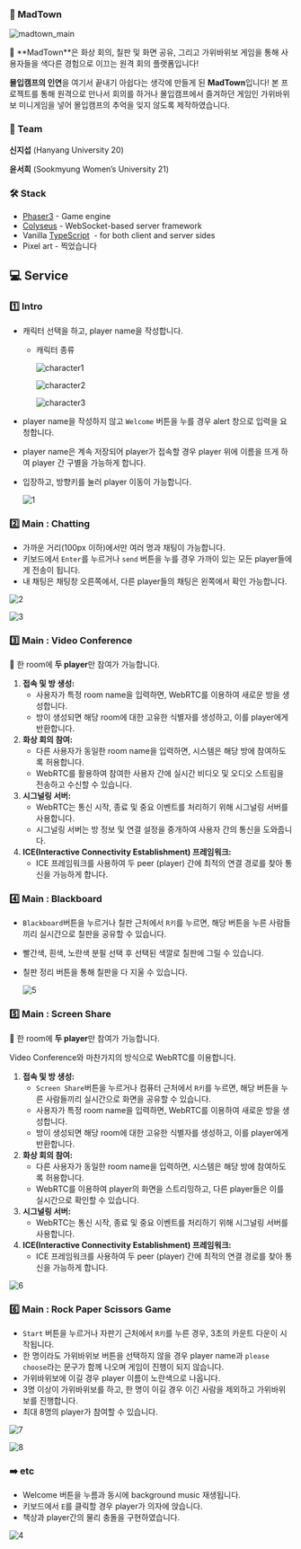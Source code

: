 ### 📁 MadTown

![madtown_main](https://github.com/jiseop9083/madcamp_week4/assets/64767436/aa9af757-92a5-40cc-87cb-81c4b6c97934)

<aside>
🏡 **MadTown**은 화상 회의, 칠판 및 화면 공유, 그리고 가위바위보 게임을 통해 사용자들을 색다른 경험으로 이끄는 원격 회의 플랫폼입니다!

</aside>

**몰입캠프의 인연**을 여기서 끝내기 아쉽다는 생각에 만들게 된 **MadTown**입니다! 본 프로젝트를 통해 원격으로 만나서 회의를 하거나 몰입캠프에서 즐겨하던 게임인 가위바위보 미니게임을 넣어 몰입캠프의 추억을 잊지 않도록 제작하였습니다.

### 👭 Team

**신지섭** (Hanyang University 20)

**윤서희** (Sookmyung Women’s University 21)

### 🛠️ Stack

- [Phaser3](https://github.com/photonstorm/phaser) - Game engine
- [Colyseus](https://github.com/colyseus/colyseus) - WebSocket-based server framework
- Vanilla [TypeScript](https://github.com/microsoft/TypeScript)  - for both client and server sides
- Pixel art - 찍었습니다

## 💻 Service

### 1️⃣ Intro

- 캐릭터 선택을 하고, player name을 작성합니다.
    - 캐릭터 종류
  
        ![character1](https://github.com/jiseop9083/madcamp_week4/assets/64767436/ee288df4-d480-4c4a-b199-4da2a7ec01b9)

        ![character2](https://github.com/jiseop9083/madcamp_week4/assets/64767436/931524a0-0c87-4603-84f6-ec78043de3de)

        ![character3](https://github.com/jiseop9083/madcamp_week4/assets/64767436/3f5c7b73-c149-4627-a811-fe5384169ed6)

        
- player name을 작성하지 않고 `Welcome` 버튼을 누를 경우 alert 창으로 입력을 요청합니다.
- player name은 계속 저장되어 player가 접속할 경우 player 위에 이름을 뜨게 하여 player 간 구별을 가능하게 합니다.
- 입장하고, 방향키를 눌러 player 이동이 가능합니다.
    
  ![1](https://github.com/jiseop9083/madcamp_week4/assets/64767436/6f9152c2-7cca-417f-aac6-c47d674984c1)

    

### 2️⃣ Main : Chatting

- 가까운 거리(100px 이하)에서만 여러 명과 채팅이 가능합니다.
- 키보드에서 `Enter`를 누르거나 `send` 버튼을 누를 경우 가까이 있는 모든 player들에게 전송이 됩니다.
- 내 채팅은 채팅창 오른쪽에서, 다른 player들의 채팅은 왼쪽에서 확인 가능합니다.

![2](https://github.com/jiseop9083/madcamp_week4/assets/64767436/ecd99779-08eb-4766-88a7-89862c0c060b)

![3](https://github.com/jiseop9083/madcamp_week4/assets/64767436/59295dbc-3643-4575-99a7-329d2763c3d2)


### 3️⃣ Main : Video Conference

📌 한 room에 **두 player**만 참여가 가능합니다. 

1. **접속 및 방 생성:**
    - 사용자가 특정 room name을 입력하면, WebRTC를 이용하여 새로운 방을 생성합니다.
    - 방이 생성되면 해당 room에 대한 고유한 식별자를 생성하고, 이를 player에게 반환합니다.
2. **화상 회의 참여:**
    - 다른 사용자가 동일한 room name을 입력하면, 시스템은 해당 방에 참여하도록 허용합니다.
    - WebRTC를 활용하여 참여한 사용자 간에 실시간 비디오 및 오디오 스트림을 전송하고 수신할 수 있습니다.
3. **시그널링 서버:**
    - WebRTC는 통신 시작, 종료 및 중요 이벤트를 처리하기 위해 시그널링 서버를 사용합니다.
    - 시그널링 서버는 방 정보 및 연결 설정을 중개하여 사용자 간의 통신을 도와줍니다.
4. **ICE(Interactive Connectivity Establishment) 프레임워크:**
    - ICE 프레임워크를 사용하여 두 peer (player) 간에 최적의 연결 경로를 찾아 통신을 가능하게 합니다.

### 4️⃣ Main : Blackboard

- `Blackboard`버튼을 누르거나 칠판 근처에서 `R키`를 누르면, 해당 버튼을 누른 사람들끼리 실시간으로 칠판을 공유할 수 있습니다.
- 빨간색, 흰색, 노란색 분필 선택 후 선택된 색깔로 칠판에 그릴 수 있습니다.
- 칠판 정리 버튼을 통해 칠판을 다 지울 수 있습니다.
    
   ![5](https://github.com/jiseop9083/madcamp_week4/assets/64767436/5d7bc626-8b6b-44d0-a52e-1974f76ad408)

    

### 5️⃣ Main : Screen Share

📌  한 room에 **두 player**만 참여가 가능합니다. 

Video Conference와 마찬가지의 방식으로 WebRTC를 이용합니다. 

1. **접속 및 방 생성:**
    - `Screen Share`버튼을 누르거나 컴퓨터 근처에서 `R키`를 누르면, 해당 버튼을 누른 사람들끼리 실시간으로 화면을 공유할 수 있습니다.
    - 사용자가 특정 room name을 입력하면, WebRTC를 이용하여 새로운 방을 생성합니다.
    - 방이 생성되면 해당 room에 대한 고유한 식별자를 생성하고, 이를 player에게 반환합니다.
2. **화상 회의 참여:**
    - 다른 사용자가 동일한 room name을 입력하면, 시스템은 해당 방에 참여하도록 허용합니다.
    - WebRTC를 이용하여 player의 화면을 스트리밍하고, 다른 player들은 이를 실시간으로 확인할 수 있습니다.
3. **시그널링 서버:**
    - WebRTC는 통신 시작, 종료 및 중요 이벤트를 처리하기 위해 시그널링 서버를 사용합니다.
4. **ICE(Interactive Connectivity Establishment) 프레임워크:**
    - ICE 프레임워크를 사용하여 두 peer (player) 간에 최적의 연결 경로를 찾아 통신을 가능하게 합니다.
  
      
![6](https://github.com/jiseop9083/madcamp_week4/assets/64767436/40c5a569-f447-4d50-9e28-6af753c05ba9)


### 6️⃣ Main : Rock Paper Scissors Game

- `Start` 버튼을 누르거나 자판기 근처에서 `R키`를 누른 경우, 3초의 카운트 다운이 시작됩니다.
- 한 명이라도 가위바위보 버튼을 선택하지 않을 경우 player name과 `please choose`라는 문구가 함께 나오며 게임이 진행이 되지 않습니다.
- 가위바위보에 이길 경우 player 이름이 노란색으로 나옵니다.
- 3명 이상이 가위바위보를 하고, 한 명이 이길 경우 이긴 사람을 제외하고 가위바위보를 진행합니다.
- 최대 8명의 player가 참여할 수 있습니다.

![7](https://github.com/jiseop9083/madcamp_week4/assets/64767436/80d1c544-5138-4ea2-b9be-608fbf52e227)

![8](https://github.com/jiseop9083/madcamp_week4/assets/64767436/3bf804df-2743-40a3-8427-03a94e6a80db)


### ➡️ etc

- Welcome 버튼을 누름과 동시에 background music 재생됩니다.
- 키보드에서 `E`를 클릭할 경우 player가 의자에 앉습니다.
- 책상과 player간의 물리 충돌을 구현하였습니다.

![4](https://github.com/jiseop9083/madcamp_week4/assets/64767436/b6e3d76f-1818-4fb5-a92b-2c16301f14c8)

